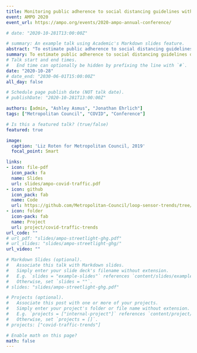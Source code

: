 ```yaml
---
title: Monitoring public adherence to social distancing guidelines with traffic data
event: AMPO 2020
event_url: https://ampo.org/events/2020-ampo-annual-conference/

# date: "2020-10-281T13:00:00Z"

# summary: An example talk using Academic's Markdown slides feature.
abstract: "To estimate public adherence to social distancing guidelines during the Coronavirus outbreak, we analyzed departures from “typical” traffic volumes on the metro freeway system of the Twin Cities region. A robust modeling approach, open-source code repository, and web-based dashboard for interacting with the data are assisting decision makers in Minnesota as they update social distancing guidelines and monitor economic recovery."
summary: To estimate public adherence to social distancing guidelines during the Coronavirus outbreak, we analyzed departures from “typical” traffic volumes on the metro freeway system of the Twin Cities region.
# Talk start and end times.
#   End time can optionally be hidden by prefixing the line with `#`.
date: "2020-10-28"
# date_end: "2030-06-01T15:00:00Z"
all_day: false

# Schedule page publish date (NOT talk date).
# publishDate: "2020-10-281T13:00:00Z"

authors: [admin, "Ashley Asmus", "Jonathan Ehrlich"]
tags: ["Metropolitan Council", "COVID", "Conference"]

# Is this a featured talk? (true/false)
featured: true

image:
  caption: 'Liz Roten for Metropolitan Council, 2019'
  focal_point: Smart

links:
- icon: file-pdf
  icon_pack: fa
  name: Slides
  url: slides/ampo-covid-traffic.pdf
- icon: github
  icon_pack: fab
  name: Code
  url: https://github.com/Metropolitan-Council/loop-sensor-trends/tree/master/covid.traffic.trends
- icon: folder
  icon-pack: fab
  name: Project
  url: project/covid-traffic-trends
url_code: ""
# url_pdf: "slides/ampo-streetlight-ghg.pdf"
# url_slides: "slides/ampo-streetlight-ghg/"
url_video: ""

# Markdown Slides (optional).
#   Associate this talk with Markdown slides.
#   Simply enter your slide deck's filename without extension.
#   E.g. `slides = "example-slides"` references `content/slides/example-slides.md`.
#   Otherwise, set `slides = ""`.
# slides: "slides/ampo-streetlight-ghg.pdf"

# Projects (optional).
#   Associate this post with one or more of your projects.
#   Simply enter your project's folder or file name without extension.
#   E.g. `projects = ["internal-project"]` references `content/project/deep-learning/index.md`.
#   Otherwise, set `projects = []`.
# projects: ["covid-traffic-trends"]

# Enable math on this page?
math: false
---
```


